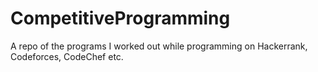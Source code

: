 # CompetitiveProgramming
A repo of the programs I worked out while programming on Hackerrank, Codeforces, CodeChef etc.
